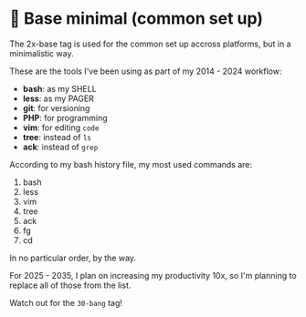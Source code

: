 # 🧱 Base minimal (common set up)

The 2x-base tag is used for the common set up accross platforms,
but in a minimalistic way.

These are the tools I've been using as part of my 2014 - 2024 workflow:

- **bash**: as my SHELL
- **less**: as my PAGER
- **git**: for versioning
- **PHP**: for programming
- **vim**: for editing `code`
- **tree**: instead of `ls`
- **ack**: instead of `grep`


According to my bash history file, my most used commands are:

1. bash
2. less
3. vim
4. tree
5. ack
6. fg
7. cd

In no particular order, by the way.

For 2025 - 2035, I plan on increasing my productivity 10x,
so I'm planning to replace all of those from the list.

Watch out for the `30-bang` tag!
